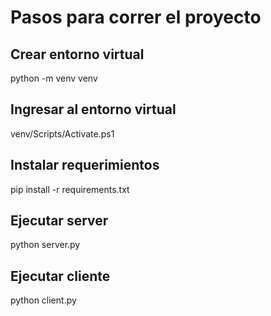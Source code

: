 # Pasos para correr el proyecto

## Crear entorno virtual

python -m venv venv

## Ingresar al entorno virtual

venv/Scripts/Activate.ps1

## Instalar requerimientos

pip install -r requirements.txt

## Ejecutar server

python server.py

## Ejecutar cliente

python client.py